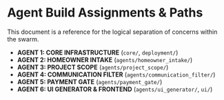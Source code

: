 # Agent Build Assignments & Paths

This document is a reference for the logical separation of concerns within the swarm.

- **AGENT 1: CORE INFRASTRUCTURE** (`core/`, `deployment/`)
- **AGENT 2: HOMEOWNER INTAKE** (`agents/homeowner_intake/`)
- **AGENT 3: PROJECT SCOPE** (`agents/project_scope/`)
- **AGENT 4: COMMUNICATION FILTER** (`agents/communication_filter/`)
- **AGENT 5: PAYMENT GATE** (`agents/payment_gate/`)
- **AGENT 6: UI GENERATOR & FRONTEND** (`agents/ui_generator/`, `ui/`)
